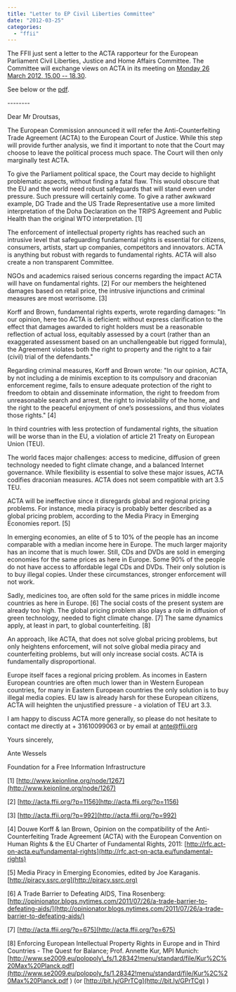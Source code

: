 ```yaml
---
title: "Letter to EP Civil Liberties Committee"
date: "2012-03-25"
categories: 
  - "ffii"
---
```


The FFII just sent a letter to the ACTA rapporteur for the European Parliament Civil Liberties, Justice and Home Affairs Committee. The Committee will exchange views on ACTA in its meeting on [Monday 26 March 2012, 15.00 -- 18.30](http://www.europarl.europa.eu/committees/en/LIBE/home.html).

See below or the [pdf](http://people.ffii.org/~ante/acta/FFII-LIBE-2012-03-25.pdf).

\--------

Dear Mr Droutsas,

The European Commission announced it will refer the Anti-Counterfeiting Trade Agreement (ACTA) to the European Court of Justice. While this step will provide further analysis, we find it important to note that the Court may choose to leave the political process much space. The Court will then only marginally test ACTA.

To give the Parliament political space, the Court may decide to highlight problematic aspects, without finding a fatal flaw. This would obscure that the EU and the world need robust safeguards that will stand even under pressure. Such pressure will certainly come. To give a rather awkward example, DG Trade and the US Trade Representative use a more limited interpretation of the Doha Declaration on the TRIPS Agreement and Public Health than the original WTO interpretation. \[1\]

The enforcement of intellectual property rights has reached such an intrusive level that safeguarding fundamental rights is essential for citizens, consumers, artists, start up companies, competitors and innovators. ACTA is anything but robust with regards to fundamental rights. ACTA will also create a non transparent Committee.

NGOs and academics raised serious concerns regarding the impact ACTA will have on fundamental rights. \[2\] For our members the heightened damages based on retail price, the intrusive injunctions and criminal measures are most worrisome. \[3\]

Korff and Brown, fundamental rights experts, wrote regarding damages: "In our opinion, here too ACTA is deficient: without express clarification to the effect that damages awarded to right holders must be a reasonable reflection of actual loss, equitably assessed by a court (rather than an exaggerated assessment based on an unchallengeable but rigged formula), the Agreement violates both the right to property and the right to a fair (civil) trial of the defendants."

Regarding criminal measures, Korff and Brown wrote: "In our opinion, ACTA, by not including a de minimis exception to its compulsory and draconian enforcement regime, fails to ensure adequate protection of the right to freedom to obtain and disseminate information, the right to freedom from unreasonable search and arrest, the right to inviolability of the home, and the right to the peaceful enjoyment of one’s possessions, and thus violates those rights." \[4\]

In third countries with less protection of fundamental rights, the situation will be worse than in the EU, a violation of article 21 Treaty on European Union (TEU).

The world faces major challenges: access to medicine, diffusion of green technology needed to fight climate change, and a balanced Internet governance. While flexibility is essential to solve these major issues, ACTA codifies draconian measures. ACTA does not seem compatible with art 3.5 TEU.

ACTA will be ineffective since it disregards global and regional pricing problems. For instance, media piracy is probably better described as a global pricing problem, according to the Media Piracy in Emerging Economies report. \[5\]

In emerging economies, an elite of 5 to 10% of the people has an income comparable with a median income here in Europe. The much larger majority has an income that is much lower. Still, CDs and DVDs are sold in emerging economies for the same prices as here in Europe. Some 90% of the people do not have access to affordable legal CDs and DVDs. Their only solution is to buy illegal copies. Under these circumstances, stronger enforcement will not work.

Sadly, medicines too, are often sold for the same prices in middle income countries as here in Europe. \[6\] The social costs of the present system are already too high. The global pricing problem also plays a role in diffusion of green technology, needed to fight climate change. \[7\] The same dynamics apply, at least in part, to global counterfeiting. \[8\]

An approach, like ACTA, that does not solve global pricing problems, but only heightens enforcement, will not solve global media piracy and counterfeiting problems, but will only increase social costs. ACTA is fundamentally disproportional.

Europe itself faces a regional pricing problem. As incomes in Eastern European countries are often much lower than in Western European countries, for many in Eastern European countries the only solution is to buy illegal media copies. EU law is already harsh for these European citizens, ACTA will heighten the unjustified pressure - a violation of TEU art 3.3.

I am happy to discuss ACTA more generally, so please do not hesitate to contact me directly at + 31610099063 or by email at ante@ffii.org

Yours sincerely,

Ante Wessels

Foundation for a Free Information Infrastructure

\[1\] [http://www.keionline.org/node/1267](http://www.keionline.org/node/1267)

\[2\] [http://acta.ffii.org/?p=1156](http://acta.ffii.org/?p=1156)

\[3\] [http://acta.ffii.org/?p=992](http://acta.ffii.org/?p=992)

\[4\] Douwe Korff & Ian Brown, Opinion on the compatibility of the Anti-Counterfeiting Trade Agreement (ACTA) with the European Convention on Human Rights & the EU Charter of Fundamental Rights, 2011: [http://rfc.act-on-acta.eu/fundamental-rights](http://rfc.act-on-acta.eu/fundamental-rights)

\[5\] Media Piracy in Emerging Economies, edited by Joe Karaganis. [http://piracy.ssrc.org](http://piracy.ssrc.org)

\[6\] A Trade Barrier to Defeating AIDS, Tina Rosenberg: [http://opinionator.blogs.nytimes.com/2011/07/26/a-trade-barrier-to-defeating-aids/](http://opinionator.blogs.nytimes.com/2011/07/26/a-trade-barrier-to-defeating-aids/)

\[7\] [http://acta.ffii.org/?p=675](http://acta.ffii.org/?p=675)

\[8\] Enforcing European Intellectual Property Rights in Europe and in Third Countries - The Quest for Balance; Prof. Annette Kur, MPI Munich: [http://www.se2009.eu/polopoly\_fs/1.28342!menu/standard/file/Kur%2C%20Max%20Planck.pdf](http://www.se2009.eu/polopoly_fs/1.28342!menu/standard/file/Kur%2C%20Max%20Planck.pdf ) (or [http://bit.ly/GPrTCg](http://bit.ly/GPrTCg) )
